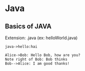 # **Java**

## Basics of JAVA
Extension: .java (ex: helloWorld.java)

```sequence
java->hello:hai
```

```sequence
Alice->Bob: Hello Bob, how are you?
Note right of Bob: Bob thinks
Bob-->Alice: I am good thanks!
```

